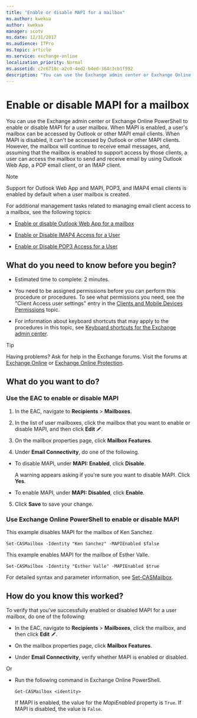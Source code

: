 ```yaml
---
title: "Enable or disable MAPI for a mailbox"
ms.author: kwekua
author: kwekua
manager: scotv
ms.date: 12/31/2017
ms.audience: ITPro
ms.topic: article
ms.service: exchange-online
localization_priority: Normal
ms.assetid: c2c6718c-a2c0-4ed2-b4ed-364c3cb1f592
description: "You can use the Exchange admin center or Exchange Online PowerShell to enable or disable MAPI for a user mailbox. When MAPI is enabled, a user's mailbox can be accessed by Outlook or other MAPI email clients. When MAPI is disabled, it can't be accessed by Outlook or other MAPI clients. However, the mailbox will continue to receive email messages, and, assuming that the mailbox is enabled to support access by those clients, a user can access the mailbox to send and receive email by using Outlook Web App, a POP email client, or an IMAP client."
---
```


# Enable or disable MAPI for a mailbox

You can use the Exchange admin center or Exchange Online PowerShell to enable or disable MAPI for a user mailbox. When MAPI is enabled, a user's mailbox can be accessed by Outlook or other MAPI email clients. When MAPI is disabled, it can't be accessed by Outlook or other MAPI clients. However, the mailbox will continue to receive email messages, and, assuming that the mailbox is enabled to support access by those clients, a user can access the mailbox to send and receive email by using Outlook Web App, a POP email client, or an IMAP client.
  
> [!NOTE]
> Support for Outlook Web App and MAPI, POP3, and IMAP4 email clients is enabled by default when a user mailbox is created. 
  
For additional management tasks related to managing email client access to a mailbox, see the following topics:
  
- [Enable or disable Outlook Web App for a mailbox](enable-or-disable-outlook-web-app.md)
    
- [Enable or Disable IMAP4 Access for a User](https://technet.microsoft.com/library/a685fae4-b6f1-42fe-8bdc-5f99f9617799.aspx)
    
- [Enable or Disable POP3 Access for a User](https://technet.microsoft.com/library/57e12f07-3b14-45bd-9a82-e6032d14214f.aspx)
    
## What do you need to know before you begin?

- Estimated time to complete: 2 minutes.
    
- You need to be assigned permissions before you can perform this procedure or procedures. To see what permissions you need, see the "Client Access user settings" entry in the [Clients and Mobile Devices Permissions](https://technet.microsoft.com/library/57eca42a-5a7f-4c65-89f0-7a84f2dbea19.aspx) topic. 
    
- For information about keyboard shortcuts that may apply to the procedures in this topic, see [Keyboard shortcuts for the Exchange admin center](../../accessibility/keyboard-shortcuts-in-admin-center.md).
    
> [!TIP]
> Having problems? Ask for help in the Exchange forums. Visit the forums at [Exchange Online](https://go.microsoft.com/fwlink/p/?linkId=267542) or [Exchange Online Protection](https://go.microsoft.com/fwlink/p/?linkId=285351). 
  
## What do you want to do?

### Use the EAC to enable or disable MAPI

1. In the EAC, navigate to **Recipients** \> **Mailboxes**.
    
2. In the list of user mailboxes, click the mailbox that you want to enable or disable MAPI, and then click **Edit** ![Edit icon](../../media/ITPro_EAC_EditIcon.gif).
    
3. On the mailbox properties page, click **Mailbox Features**.
    
4. Under **Email Connectivity**, do one of the following.
    
  - To disable MAPI, under **MAPI: Enabled**, click **Disable**.
    
    A warning appears asking if you're sure you want to disable MAPI. Click **Yes**.
    
  - To enable MAPI, under **MAPI: Disabled**, click **Enable**.
    
5.  Click **Save** to save your change. 
    
### Use Exchange Online PowerShell to enable or disable MAPI

This example disables MAPI for the mailbox of Ken Sanchez.
  
```
Set-CASMailbox -Identity "Ken Sanchez" -MAPIEnabled $false
```

This example enables MAPI for the mailbox of Esther Valle.
  
```
Set-CASMailbox -Identity "Esther Valle" -MAPIEnabled $true
```

For detailed syntax and parameter information, see [Set-CASMailbox](https://technet.microsoft.com/library/ff7d4dc5-755e-4005-a0a3-631eed3f9b3b.aspx).
  
## How do you know this worked?

To verify that you've successfully enabled or disabled MAPI for a user mailbox, do one of the following:
  
- In the EAC, navigate to **Recipients** \> **Mailboxes**, click the mailbox, and then click **Edit** ![Edit icon](../../media/ITPro_EAC_EditIcon.gif).
    
- On the mailbox properties page, click **Mailbox Features**.
    
- Under **Email Connectivity**, verify whether MAPI is enabled or disabled.
    
Or
  
- Run the following command in Exchange Online PowerShell.
    
  ```
  Get-CASMailbox <identity>
  ```

    If MAPI is enabled, the value for the _MapiEnabled_ property is `True`. If MAPI is disabled, the value is `False`.
    

